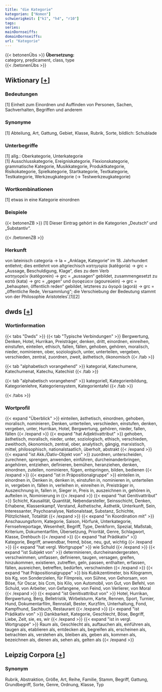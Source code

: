 ```yaml
---
title: "die Kategorie"
kategorien: ["Nomen"]
schwierigkeit: ["k1", "h4", "r10"]
tags:
series:
mainDornseiffs:
domainDornseiffs:
url: "Kategorie"
---
```


{{< betonenÜbs >}}
**Übersetzung:**  
category, predicament, class, type  
{{< /betonenÜbs >}}

## Wiktionary [[+](https://de.wiktionary.org/wiki/Kategorie)]

### Bedeutungen
[1] Einheit zum Einordnen und Auffinden von Personen, Sachen, Sachverhalten, Begriffen und anderem  

### Synonyme
[1] Abteilung, Art, Gattung, Gebiet, Klasse, Rubrik, Sorte, bildlich: Schublade  

### Unterbegriffe
[1] allg.: Oberkategorie, Unterkategorie  
[1] Ausschlusskategorie, Ereigniskategorie, Flexionskategorie, grammatische Kategorie, Musikkategorie, Produktkategorie, Risikokategorie, Spielkategorie, Startkategorie, Textkategorie, Testkategorie, Werkzeugkategorie (→ Testwerkzeugkategorie)  

### Wortkombinationen
[1] etwas in eine Kategorie einordnen  

### Beispiele
{{< betonenZB >}}
[1] Dieser Eintrag gehört in die Kategorien „Deutsch“ und „Substantiv“.  

{{< /betonenZB >}}
### Herkunft
von lateinisch categoria → la = „Anklage, Kategorie“ im 18. Jahrhundert entlehnt; dies entlehnt von altgriechisch κατηγορία (katēgoría) → grc = „Aussage, Beschuldigung, Klage“, dies zu dem Verb κατηγορεῖν (katēgorein) → grc = „aussagen“ gebildet, zusammengesetzt zu κατά (kata) → grc = „gegen“ und ἀγοϱεύειν (agoureúein) → grc = „behaupten, öffentlich reden“ gebildet, letzteres zu ἀγορά (agorá) → grc = „öffentliche Rede, Versammlung“; die Verschiebung der Bedeutung stammt von der Philosophie Aristoteles’.[1][2]  



## dwds [[+](https://www.dwds.de/wb/Kategorie)]

### Wortinformation
{{< tabs "Dwds" >}}
{{< tab "Typische Verbindungen" >}}
Bergwertung, Denken, Hotel, Hurrikan, Preisträger, denken, dritt, einordnen, einreihen, einstufen, einteilen, ethisch, fallen, fällen, gehoben, gehören, moralisch, nieder, nominieren, ober, soziologisch, unter, unterteilen, vergeben, verschieden, zentral, zuordnen, zweit, ästhetisch, ökonomisch
{{< /tab >}}

{{< tab "alphabetisch vorangehend" >}}
kategorial, Katechumene, Katechumenat, Katechu, Katechist
{{< /tab >}}

{{< tab "alphabetisch vorangehend" >}}
kategoriell, Kategorienbildung, Kategorienlehre, Kategoriensystem, Kategorientafel
{{< /tab >}}

{{< /tabs >}}

### Wortprofil
{{< expand "Überblick" >}} einteilen, ästhetisch, einordnen, gehoben, moralisch, nominieren, Denken, unterteilen, verschieden, einstufen, denken, vergeben, unter, Hurrikan, Hotel, Bergwertung, gehören, nieder, fallen, fällen {{< /expand >}}
{{< expand "hat Adjektivattribut" >}} gehoben, ästhetisch, moralisch, nieder, unter, soziologisch, ethisch, verschieden, zweithoch, ökonomisch, zentral, ober, analytisch, gängig, marxistisch, mittel, philosophisch, nationalstaatlich, überholt, abstrakt {{< /expand >}}
{{< expand "ist Akk./Dativ-Objekt von" >}} zuordnen, unterscheiden, zurechnen, sprengen, anwenden, einführen, durcheinanderbringen, angehören, entziehen, definieren, bemühen, heranziehen, denken, einordnen, zuteilen, nominieren, fügen, entspringen, bilden, bedienen {{< /expand >}}
{{< expand "ist in Präpositionalgruppe" >}} einteilen in, einordnen in, Denken in, denken in, einstufen in, nominieren in, unterteilen in, vergeben in, fällen in, verleihen in, einreihen in, Preisträger in, Auszeichnung in, fallen in, Sieger in, Preis in, auszeichnen in, gehören in, aufteilen in, Nominierung in {{< /expand >}}
{{< expand "hat Genitivattribut" >}} Schicht, Kausalität, Quantität, Nebendarsteller, Seinsschicht, Denken, Erhabene, Klassenkampf, Verstand, Ästhetische, Ästhetik, Unterkunft, Sein, Interessanter, Psychoanalyse, Nationalstaat, Substanz, Schichte, Plötzlichkeit, Totalität {{< /expand >}}
{{< expand "in Koordination mit" >}} Anschauungsform, Kategorie, Saison, Hörfunk, Unterkategorie, Fernsehreportage, Wesenheit, Begriff, Type, Denkform, Spezial, Maßstab, Kriterium, Dokumentarfilm, Übersetzung, Priorität, Genre, Schlagwort, Klasse, Drehbuch {{< /expand >}}
{{< expand "hat Prädikativ" >}} Kategorie, Begriff, anwendbar, fremd, böse, neu, gut, wichtig {{< /expand >}}
{{< expand "hat vergl. Wortgruppe" >}} wie Schuld {{< /expand >}}
{{< expand "ist Subjekt von" >}} determinieren, durcheinandergeraten, verschwimmen, umfassen, definieren, taugen, versagen, greifen, hinzukommen, existieren, zutreffen, geln, passen, enthalten, erfassen, fällen, ausreichen, betreffen, bedürfen, verschwinden {{< /expand >}}
{{< expand "hat Präpositionalgruppe" >}} bis Kubikzentimeter, bis Kilogramm, bis Kg, von Sonderzielen, für Filmpreis, von Sühne, von Gehorsam, von Böse, für Oscar, bis Ccm, bis Kilo, von Automobil, von Gut, von Befehl, von Schuld, von Arbeiter, von Gefangene, von Feind, von Verlierer, von Moral {{< /expand >}}
{{< expand "ist Genitivattribut von" >}} Hotel, Hurrikan, Bergwertung, Berg, Belletristik, Wirbelsturm, Karte, Rennen, Sport, Turnier, Hund, Dokumentarfilm, Rennstall, Bester, Kurzfilm, Unterhaltung, Fond, Kampfhund, Sachbuch, Restaurant {{< /expand >}}
{{< expand "ist Prädikativ von" >}} Dankbarkeit, Kategorie, Geschlecht, Böse, Begriff, Liebe, Zeit, sie, es, wir {{< /expand >}}
{{< expand "ist in vergl. Wortgruppe" >}} Raum als, Geschlecht als, auftauchen als, einführen als, taugen als, etablieren als, entdecken als, begreifen als, erscheinen als, betrachten als, verstehen als, bleiben als, geben als, kommen als, bezeichnen als, dienen als, sehen als, gelten als {{< /expand >}}

## Leipzig Corpora [[+](https://corpora.uni-leipzig.de/en/res?word=Kategorie&corpusId=deu_newscrawl-public_2018)]


### Synonym
Rubrik, Abstraktion, Größe, Art, Reihe, Familie, Stamm, Begriff, Gattung, Grundbegriff, Sorte, Genre, Ordnung, Klasse, Typ

